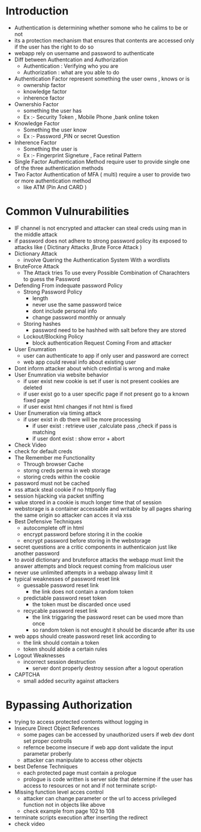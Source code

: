 # Introduction
- Authentication is determining whether somone who he calims to be or not
- its a protection mechanism that ensures that contents are accessed only if the user has the right to do so
- webapp rely on username and password to authenticate
- Diff between Authentcation and Authorization
  - Authentication : Verifying who you are
  - Authorization : what are you able to do
- Authentication Factor represent something the user owns , knows or is
  - ownership factor
  - knowledge factor
  - inherence factor
- Ownershio Factor
  - something the user has
  - Ex :- Security Token , Mobile Phone ,bank online token
- Knowledge Factor
  - Something the user know
  - Ex :- Password ,PIN or secret Question
- Inherence Factor
  - Something the user is
  - Ex :- Fingerprint Signeture , Face retinal Pattern
- Single Factor Authentication Method require user to provide single one of the three authentication methods
- Two Factor Authentication of MFA ( multi) require a user to provide two or more authentication method
  - like ATM (Pin And CARD )
# Common Vulnurabilities
- IF channel is not encrypted and attacker can steal creds using man in the middle attack
- if password does not adhere to strong password policy its exposed to attacks like ( Dictinary Attacks ,Brute Force Attack )
- Dictionary Attack
  - involve Quering the Authentication System With a wordlists
- BruteForce Attack
  - The Attack tries To use every Possible Combination of Charachters to guess the Password
- Defending From indequate password Policy
  - Strong Password Policy
    - length
    - never use the same password twice
    - dont include personal info
    - change password monthly or annualy
  - Storing hashes
    - password need to be hashhed with salt before they are stored
  - Lockout/Blocking Policy
    - block authentication Request Coming From and attacker
- User Enumration
  - user can authenticate to app if only user and password are correct
  - web app could reveal info about existing user
- Dont inform attacker about which credintial is wrong and make
- User Enumration via website behavior
  - if user exist new cookie is set if user is not present cookies are deleted
  - if user exist go to a user specific page if not present go to a known fixed page
  - if user exist html changes if not html is fixed
- User Enumeration via timing attack
  - if user exist in db there will be more processing
    - if user exist : retrieve user ,calculate pass ,check if pass is matching
    - if user dont exist : show error + abort
- Check Video
- check for default creds
- The Remember me Functionality
  - Through browser Cache
  - storng creds perma in web storage
  - storing creds within the cookie
- password must not be cached
- xss attack steal cookie if no httponly flag
- session hijacking via packet sniffing
- value stored in a cookie is much longer time that of session
- webstorage is a container accessable and writable by all pages sharing the same origin so attacker can acces it via xss
- Best Defensive Techniques
  - autocomplete off in html
  - encrypt password before storing it in the cookie
  - encrypt password before storing in the webstorage
- secret questions are a critic components in authenticaion just like another password
- to avoid dictionary and bruteforce attacks the webapp must limit the answer attempts and block request coming from malicious user
- never use unlimited attempts in a webapp alwasy limit it
- typical weaknesses of password reset link
  - guessable password reset link
    - the link does not contain a random token
  - predictable password reset token
    - the token must be discarded once used 
  - recycable password reset link
    - the link triggaring the password  reset can be used more than once
    - so random token is not enought it should be discarde after its use
- web apps should create password reset link according to
  - the link should contain a token
  - token should abide a certain rules
- Logout Weaknesses
  - incorrect session destruction
    - server dont properly destroy session after a logout operation
- CAPTCHA
  - small added security against attackers

# Bypassing Authorization  
- trying to access protected contents without logging in
- Insecure Direct Object References
  - some pages can be accessed by unauthorized users if web dev dont set proper controlls
  - refernce become insecure if web app dont validate the input parametar proberly
  - attacker can manipulate to access other objects
- best Defense Techniques
  -  each protected page must contain a prologue
  -  prologue is code written is server side that determine if the user has access to resources or not and if not terminate script-
- Missing function level acces control
  - attacker can change parameter or the url to access privileged function not in objects like above
  - check example from page 102 to 108
- terminate scripts execution after inserting the redirect
- check video

